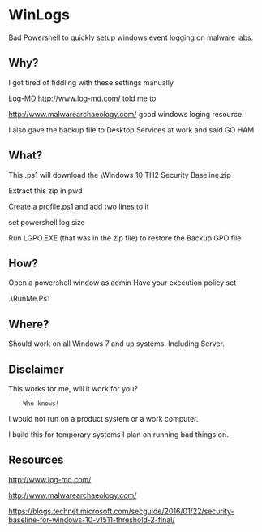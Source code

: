 # WinLogs
Bad Powershell to quickly setup windows event logging on malware labs.

## Why?
I got tired of fiddling with these settings manually

Log-MD http://www.log-md.com/ told me to

http://www.malwarearchaeology.com/ good windows loging resource.

I also gave the backup file to Desktop Services at work and said GO HAM

## What?
This .ps1 will download the \Windows 10 TH2 Security Baseline.zip

  Extract this zip in pwd
  
  Create a profile.ps1 and add two lines to it
  
  set powershell log size
  
  Run LGPO.EXE (that was in the zip file) to restore the Backup GPO file

## How?
  Open a powershell window as admin
  Have your execution policy set
  
  .\RunMe.Ps1

## Where?
  Should work on all Windows 7 and up systems. Including Server.

## Disclaimer
  This works for me, will it work for you? 
  
        Who knows!
        
  I would not run on a product system or a work computer.
  
  I build this for temporary systems I plan on running bad things on. 

## Resources

http://www.log-md.com/

http://www.malwarearchaeology.com/

https://blogs.technet.microsoft.com/secguide/2016/01/22/security-baseline-for-windows-10-v1511-threshold-2-final/



